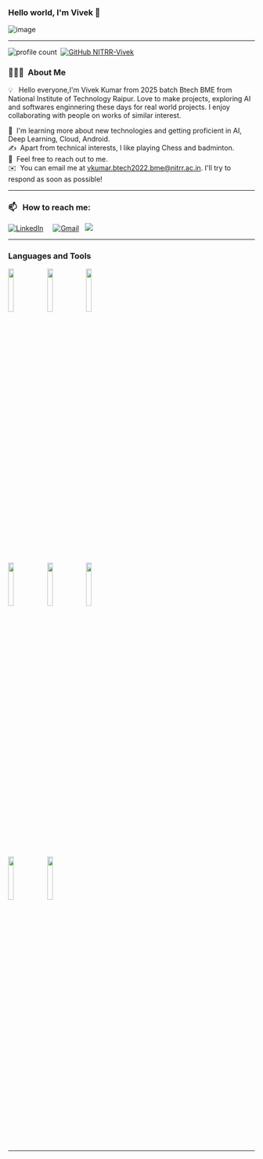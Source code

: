 ### Hello world, I'm Vivek  👋 
<p align="center">
  
 ![image](https://iucedu.com/images/oracle-training-institute-in-chennai.jpg)

 </p>

-----

![profile count](https://komarev.com/ghpvc/?username=NITRR-Vivek&color=red)&nbsp;
[![GitHub NITRR-Vivek](https://img.shields.io/github/followers/NITRR-Vivek?label=follow&style=social)](https://github.com/NITRR-Vivek)&nbsp;

### 👨🏻‍💻 &nbsp;About Me

💡 &nbsp; Hello everyone,I'm Vivek Kumar from 2025 batch Btech BME from National Institute of Technology Raipur. Love to make projects, exploring AI and softwares enginnering these days for real world projects. I enjoy collaborating with people on works of similar interest. 

🌱 &nbsp;I'm learning more about new technologies and getting proficient in AI, Deep Learning, Cloud, Android.\
✍️ &nbsp;Apart from technical interests, I like playing Chess and badminton.\
💬 &nbsp;Feel free to reach out to me. \
✉️ &nbsp;You can email me at vkumar.btech2022.bme@nitrr.ac.in. I'll try to respond as soon as possible! 

-----

### 📫 &nbsp; How to reach me:

<a href="https://www.linkedin.com/in/vivek-kumar-nayak/"><img alt="LinkedIn" src="https://img.shields.io/badge/linkedin%20-%230077B5.svg?&style=flat&logo=linkedin&logoColor=white"/></a> &nbsp;
</a> &nbsp;
<a href="mailto:vkumar.btech2022.bme@nitrr.ac.in"><img alt="Gmail" src="https://img.shields.io/badge/Gmail-D14836?style=flat&logo=gmail&logoColor=white" /></a> &nbsp;
<a href="https://leetcode.com/Vivekkumar07/"><img src="https://img.shields.io/badge/-LeetCode-E4405F?style=flat&logo=LeetCode&logoColor=white"/></a> &nbsp;


-----

### Languages and Tools

<p>

  <code><img width="15%" src="https://www.vectorlogo.zone/logos/java/java-ar21.svg"></code>
  <code><img width="15%" src="https://www.vectorlogo.zone/logos/android/android-ar21.svg"></code>
  <code><img width="15%" src="https://www.vectorlogo.zone/logos/firebase/firebase-ar21.svg"></code>

  <code><img width="15%" src="https://www.vectorlogo.zone/logos/visualstudio_code/visualstudio_code-ar21.svg"></code>
  <code><img width="15%" src="https://www.vectorlogo.zone/logos/python/python-ar21.svg"></code>
  <code><img width="15%" src="https://www.vectorlogo.zone/logos/jupyter/jupyter-ar21.svg"></code>

  <code><img width="15%" src="https://www.vectorlogo.zone/logos/arduino/arduino-ar21.svg"></code>
  <code><img width="15%" src="https://www.vectorlogo.zone/logos/git-scm/git-scm-ar21.svg"></code>

 -----
  
</p>
